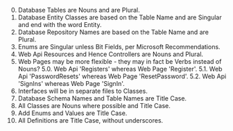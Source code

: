 ﻿
0.	Database Tables are Nouns and are Plural.
1.	Database Entity Classes are based on the Table Name and are Singular and end with the word Entity.
3.	Database Repository Names are based on the Table Name and are Plural.
3.	Enums are Singular unless Bit Fields, per Microsoft Recommendations.
4.	Web Api Resources and Hence Controllers are Nouns and Plural.
5.	Web Pages may be more flexible - they may in fact be Verbs instead of Nouns?
	5.0.	Web Api 'Registers' whereas Web Page 'Register'.
	5.1.	Web Api 'PasswordResets' whereas Web Page 'ResetPassword'.
	5.2.	Web Api 'SignIns' whereas Web Page 'SignIn'.
6.	Interfaces will be in separate files to Classes.
7.	Database Schema Names and Table Names are Title Case.
8.	All Classes are Nouns where possible and Title Case.
9.	Add Enums and Values are Title Case.
10.	All Definitions are Title Case, without underscores.

